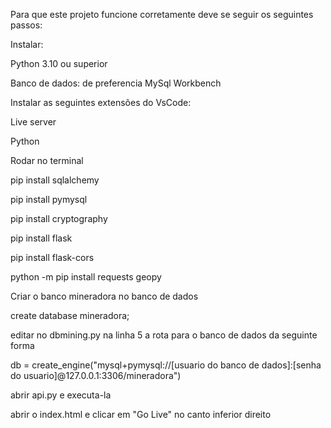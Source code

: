 Para que este projeto funcione corretamente deve se seguir os seguintes passos:

Instalar:

Python 3.10 ou superior

Banco de dados: de preferencia MySql Workbench

Instalar as seguintes extensões do VsCode:

Live server

Python

Rodar no terminal

pip install sqlalchemy

pip install pymysql

pip install cryptography

pip install flask

pip install flask-cors

python -m pip install requests geopy

Criar o banco mineradora no banco de dados

create database mineradora;

editar no dbmining.py na linha 5 a rota para o banco de dados da seguinte forma

db = create_engine("mysql+pymysql://[usuario do banco de dados]:[senha do usuario]@127.0.0.1:3306/mineradora")

abrir api.py e executa-la

abrir o index.html e clicar em "Go Live" no canto inferior direito
